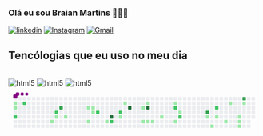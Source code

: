 
### Olá eu sou Braian Martins 👋🏼😁

[![linkedin](https://img.shields.io/badge/LinkedIn-0077B5?style=for-the-badge&logo=linkedin&logoColor=white)](https://www.linkedin.com/in/braian-gon%C3%A7alves-martins-9763a6232/)
[![Instagram](https://img.shields.io/badge/Instagram-E4405F?style=for-the-badge&logo=instagram&logoColor=white)](https://www.instagram.com/braiantw/)
[![Gmail](https://img.shields.io/badge/Gmail-D14836?style=for-the-badge&logo=gmail&logoColor=white)](mailto:braian.martins09@gmail.com)

## Tencólogias que eu uso no meu dia

<div style="display: inclined_block"><br/>
    <img aling="center" alt="html5" src="https://img.shields.io/badge/JavaScript-F7DF1E?style=for-the-badge&logo=javascript&logoColor=black" />
    <img aling="center" alt="html5" src="https://img.shields.io/badge/HTML5-E34F26?style=for-the-badge&logo=html5&logoColor=white" />
    <img aling="center" alt="html5" src="https://img.shields.io/badge/CSS3-1572B6?style=for-the-badge&logo=css3&logoColor=white" />
</div>
<svg viewBox="-16 -32 880 192" width="880" height="192" xmlns="http://www.w3.org/2000/svg"><style>@keyframes c0{.65%{fill:var(--c1)}.67%,to{fill:var(--ce)}}@keyframes c1{.99%{fill:var(--c1)}1.01%,to{fill:var(--ce)}}@keyframes c2{61.45%{fill:var(--c2)}61.47%,to{fill:var(--ce)}}@keyframes c3{59.79%{fill:var(--c2)}59.81%,to{fill:var(--ce)}}@keyframes c4{6.63%{fill:var(--c1)}6.65%,to{fill:var(--ce)}}@keyframes c5{56.8%{fill:var(--c2)}56.82%,to{fill:var(--ce)}}@keyframes c6{4.64%{fill:var(--c1)}4.66%,to{fill:var(--ce)}}@keyframes c7{65.44%{fill:var(--c3)}65.46%,to{fill:var(--ce)}}@keyframes c8{5.31%{fill:var(--c1)}5.33%,to{fill:var(--ce)}}@keyframes c9{11.62%{fill:var(--c1)}11.64%,to{fill:var(--ce)}}@keyframes ca{9.96%{fill:var(--c1)}9.98%,to{fill:var(--ce)}}@keyframes cb{11.29%{fill:var(--c1)}11.31%,to{fill:var(--ce)}}@keyframes cc{10.95%{fill:var(--c1)}10.97%,to{fill:var(--ce)}}@keyframes cd{53.81%{fill:var(--c2)}53.83%,to{fill:var(--ce)}}@keyframes ce{13.94%{fill:var(--c1)}13.96%,to{fill:var(--ce)}}@keyframes cf{91.02%{fill:var(--c4)}91.04%,to{fill:var(--ce)}}@keyframes cg{52.15%{fill:var(--c2)}52.17%,to{fill:var(--ce)}}@keyframes ch{50.82%{fill:var(--c2)}50.84%,to{fill:var(--ce)}}@keyframes ci{15.94%{fill:var(--c1)}15.96%,to{fill:var(--ce)}}@keyframes cj{17.27%{fill:var(--c1)}17.29%,to{fill:var(--ce)}}@keyframes ck{89.03%{fill:var(--c4)}89.05%,to{fill:var(--ce)}}@keyframes cl{20.26%{fill:var(--c1)}20.28%,to{fill:var(--ce)}}@keyframes cm{21.25%{fill:var(--c1)}21.27%,to{fill:var(--ce)}}@keyframes cn{18.93%{fill:var(--c1)}18.95%,to{fill:var(--ce)}}@keyframes co{87.7%{fill:var(--c4)}87.72%,to{fill:var(--ce)}}@keyframes cp{21.58%{fill:var(--c1)}21.6%,to{fill:var(--ce)}}@keyframes cq{21.92%{fill:var(--c1)}21.94%,to{fill:var(--ce)}}@keyframes cr{22.91%{fill:var(--c1)}22.93%,to{fill:var(--ce)}}@keyframes cs{26.9%{fill:var(--c1)}26.92%,to{fill:var(--ce)}}@keyframes ct{45.17%{fill:var(--c2)}45.19%,to{fill:var(--ce)}}@keyframes cu{24.24%{fill:var(--c1)}24.26%,to{fill:var(--ce)}}@keyframes cv{25.9%{fill:var(--c1)}25.92%,to{fill:var(--ce)}}@keyframes cw{46.17%{fill:var(--c2)}46.19%,to{fill:var(--ce)}}@keyframes cx{76.4%{fill:var(--c3)}76.42%,to{fill:var(--ce)}}@keyframes cy{30.89%{fill:var(--c1)}30.91%,to{fill:var(--ce)}}@keyframes cz{40.52%{fill:var(--c1)}40.54%,to{fill:var(--ce)}}@keyframes c10{42.18%{fill:var(--c2)}42.2%,to{fill:var(--ce)}}@keyframes c11{31.55%{fill:var(--c1)}31.57%,to{fill:var(--ce)}}@keyframes c12{32.55%{fill:var(--c1)}32.57%,to{fill:var(--ce)}}@keyframes c13{36.2%{fill:var(--c1)}36.22%,to{fill:var(--ce)}}@keyframes c14{33.88%{fill:var(--c1)}33.9%,to{fill:var(--ce)}}@keyframes c15{33.54%{fill:var(--c1)}33.56%,to{fill:var(--ce)}}@keyframes c16{38.53%{fill:var(--c1)}38.55%,to{fill:var(--ce)}}@keyframes c17{80.06%{fill:var(--c3)}80.08%,to{fill:var(--ce)}}@keyframes c18{35.21%{fill:var(--c1)}35.23%,to{fill:var(--ce)}}@keyframes u0{.65%{transform:scale(0,1)}.67%,.99%{transform:scale(.03,1)}1.01%,4.64%{transform:scale(.07,1)}4.66%,5.31%{transform:scale(.1,1)}5.33%,6.63%{transform:scale(.13,1)}6.65%,9.96%{transform:scale(.17,1)}10.95%,9.98%{transform:scale(.2,1)}10.97%,11.29%{transform:scale(.23,1)}11.31%,11.62%{transform:scale(.27,1)}11.64%,13.94%{transform:scale(.3,1)}13.96%,15.94%{transform:scale(.33,1)}15.96%,17.27%{transform:scale(.37,1)}17.29%,18.93%{transform:scale(.4,1)}18.95%,20.26%{transform:scale(.43,1)}20.28%,21.25%{transform:scale(.47,1)}21.27%,21.58%{transform:scale(.5,1)}21.6%,21.92%{transform:scale(.53,1)}21.94%,22.91%{transform:scale(.57,1)}22.93%,24.24%{transform:scale(.6,1)}24.26%,25.9%{transform:scale(.63,1)}25.92%,26.9%{transform:scale(.67,1)}26.92%,30.89%{transform:scale(.7,1)}30.91%,31.55%{transform:scale(.73,1)}31.57%,32.55%{transform:scale(.77,1)}32.57%,33.54%{transform:scale(.8,1)}33.56%,33.88%{transform:scale(.83,1)}33.9%,35.21%{transform:scale(.87,1)}35.23%,36.2%{transform:scale(.9,1)}36.22%,38.53%{transform:scale(.93,1)}38.55%,40.52%{transform:scale(.97,1)}40.54%,to{transform:scale(1,1)}}@keyframes u1{42.18%{transform:scale(0,1)}42.2%,45.17%{transform:scale(.11,1)}45.19%,46.17%{transform:scale(.22,1)}46.19%,50.82%{transform:scale(.33,1)}50.84%,52.15%{transform:scale(.44,1)}52.17%,53.81%{transform:scale(.56,1)}53.83%,56.8%{transform:scale(.67,1)}56.82%,59.79%{transform:scale(.78,1)}59.81%,61.45%{transform:scale(.89,1)}61.47%,to{transform:scale(1,1)}}@keyframes u2{65.44%{transform:scale(0,1)}65.46%,76.4%{transform:scale(.33,1)}76.42%,80.06%{transform:scale(.67,1)}80.08%,to{transform:scale(1,1)}}@keyframes u3{87.7%{transform:scale(0,1)}87.72%,89.03%{transform:scale(.33,1)}89.05%,91.02%{transform:scale(.67,1)}91.04%,to{transform:scale(1,1)}}@keyframes s0{0%,99.67%{transform:translate(0,-16px)}1%{transform:translate(0,32px)}3.65%,96.01%{transform:translate(128px,32px)}4.32%,6.98%{transform:translate(128px,64px)}5.32%{transform:translate(176px,64px)}5.65%{transform:translate(176px,80px)}6.64%{transform:translate(128px,80px)}9.63%{transform:translate(256px,64px)}9.97%{transform:translate(256px,80px)}10.3%{transform:translate(272px,80px)}11.3%{transform:translate(272px,32px)}11.63%{transform:translate(256px,32px)}11.96%{transform:translate(256px,48px)}12.29%{transform:translate(272px,48px)}12.62%{transform:translate(272px,64px)}13.62%{transform:translate(320px,64px)}14.29%{transform:translate(320px,96px)}15.28%{transform:translate(368px,96px)}15.95%{transform:translate(368px,64px)}16.28%{transform:translate(384px,64px)}17.28%{transform:translate(384px,16px)}18.94%{transform:translate(464px,16px)}19.27%,87.04%{transform:translate(464px,0)}19.6%{transform:translate(448px,0)}21.26%{transform:translate(448px,80px)}22.59%{transform:translate(512px,80px)}22.92%{transform:translate(512px,64px)}23.92%,46.51%{transform:translate(560px,64px)}24.25%{transform:translate(560px,80px)}24.92%{transform:translate(592px,80px)}25.58%{transform:translate(592px,48px)}25.91%,45.85%{transform:translate(576px,48px)}26.58%{transform:translate(576px,16px)}26.91%{transform:translate(560px,16px)}27.24%{transform:translate(560px,0)}29.24%{transform:translate(656px,0)}30.56%{transform:translate(656px,64px)}32.23%{transform:translate(736px,64px)}32.56%{transform:translate(736px,80px)}33.55%{transform:translate(784px,80px)}33.89%{transform:translate(784px,64px)}34.22%{transform:translate(800px,64px)}35.22%{transform:translate(800px,16px)}36.21%{transform:translate(752px,16px)}36.54%{transform:translate(752px,32px)}37.21%{transform:translate(784px,32px)}38.54%{transform:translate(784px,96px)}40.53%{transform:translate(688px,96px)}40.86%{transform:translate(688px,80px)}41.2%{transform:translate(704px,80px)}42.19%{transform:translate(704px,32px)}45.18%{transform:translate(560px,32px)}45.51%,46.84%{transform:translate(560px,48px)}46.18%{transform:translate(576px,64px)}51.16%{transform:translate(352px,48px)}51.83%{transform:translate(352px,80px)}52.49%{transform:translate(320px,80px)}53.16%{transform:translate(320px,48px)}56.81%,95.35%{transform:translate(144px,48px)}57.48%{transform:translate(144px,16px)}60.47%{transform:translate(0,16px)}61.46%{transform:translate(0,64px)}64.78%,94.68%{transform:translate(160px,64px)}65.45%{transform:translate(160px,32px)}70.1%{transform:translate(384px,32px)}70.43%{transform:translate(384px,48px)}79.07%{transform:translate(800px,48px)}80.07%{transform:translate(800px,0)}87.71%{transform:translate(464px,32px)}90.37%{transform:translate(336px,32px)}91.03%{transform:translate(336px,64px)}95.02%{transform:translate(160px,48px)}95.68%{transform:translate(144px,32px)}96.35%{transform:translate(128px,16px)}96.68%{transform:translate(112px,16px)}97.01%{transform:translate(112px,0)}97.34%{transform:translate(96px,0)}97.67%{transform:translate(96px,-16px)}}@keyframes s1{0%,99.67%{transform:translate(16px,-16px)}.33%{transform:translate(0,-16px)}1.33%{transform:translate(0,32px)}3.99%,96.35%{transform:translate(128px,32px)}4.65%,7.31%{transform:translate(128px,64px)}5.65%{transform:translate(176px,64px)}5.98%{transform:translate(176px,80px)}6.98%{transform:translate(128px,80px)}9.97%{transform:translate(256px,64px)}10.3%{transform:translate(256px,80px)}10.63%{transform:translate(272px,80px)}11.63%{transform:translate(272px,32px)}11.96%{transform:translate(256px,32px)}12.29%{transform:translate(256px,48px)}12.62%{transform:translate(272px,48px)}12.96%{transform:translate(272px,64px)}13.95%{transform:translate(320px,64px)}14.62%{transform:translate(320px,96px)}15.61%{transform:translate(368px,96px)}16.28%{transform:translate(368px,64px)}16.61%{transform:translate(384px,64px)}17.61%{transform:translate(384px,16px)}19.27%{transform:translate(464px,16px)}19.6%,87.38%{transform:translate(464px,0)}19.93%{transform:translate(448px,0)}21.59%{transform:translate(448px,80px)}22.92%{transform:translate(512px,80px)}23.26%{transform:translate(512px,64px)}24.25%,46.84%{transform:translate(560px,64px)}24.58%{transform:translate(560px,80px)}25.25%{transform:translate(592px,80px)}25.91%{transform:translate(592px,48px)}26.25%,46.18%{transform:translate(576px,48px)}26.91%{transform:translate(576px,16px)}27.24%{transform:translate(560px,16px)}27.57%{transform:translate(560px,0)}29.57%{transform:translate(656px,0)}30.9%{transform:translate(656px,64px)}32.56%{transform:translate(736px,64px)}32.89%{transform:translate(736px,80px)}33.89%{transform:translate(784px,80px)}34.22%{transform:translate(784px,64px)}34.55%{transform:translate(800px,64px)}35.55%{transform:translate(800px,16px)}36.54%{transform:translate(752px,16px)}36.88%{transform:translate(752px,32px)}37.54%{transform:translate(784px,32px)}38.87%{transform:translate(784px,96px)}40.86%{transform:translate(688px,96px)}41.2%{transform:translate(688px,80px)}41.53%{transform:translate(704px,80px)}42.52%{transform:translate(704px,32px)}45.51%{transform:translate(560px,32px)}45.85%,47.18%{transform:translate(560px,48px)}46.51%{transform:translate(576px,64px)}51.5%{transform:translate(352px,48px)}52.16%{transform:translate(352px,80px)}52.82%{transform:translate(320px,80px)}53.49%{transform:translate(320px,48px)}57.14%,95.68%{transform:translate(144px,48px)}57.81%{transform:translate(144px,16px)}60.8%{transform:translate(0,16px)}61.79%{transform:translate(0,64px)}65.12%,95.02%{transform:translate(160px,64px)}65.78%{transform:translate(160px,32px)}70.43%{transform:translate(384px,32px)}70.76%{transform:translate(384px,48px)}79.4%{transform:translate(800px,48px)}80.4%{transform:translate(800px,0)}88.04%{transform:translate(464px,32px)}90.7%{transform:translate(336px,32px)}91.36%{transform:translate(336px,64px)}95.35%{transform:translate(160px,48px)}96.01%{transform:translate(144px,32px)}96.68%{transform:translate(128px,16px)}97.01%{transform:translate(112px,16px)}97.34%{transform:translate(112px,0)}97.67%{transform:translate(96px,0)}98.01%{transform:translate(96px,-16px)}}@keyframes s2{0%,99.67%{transform:translate(32px,-16px)}.66%{transform:translate(0,-16px)}1.66%{transform:translate(0,32px)}4.32%,96.68%{transform:translate(128px,32px)}4.98%,7.64%{transform:translate(128px,64px)}5.98%{transform:translate(176px,64px)}6.31%{transform:translate(176px,80px)}7.31%{transform:translate(128px,80px)}10.3%{transform:translate(256px,64px)}10.63%{transform:translate(256px,80px)}10.96%{transform:translate(272px,80px)}11.96%{transform:translate(272px,32px)}12.29%{transform:translate(256px,32px)}12.62%{transform:translate(256px,48px)}12.96%{transform:translate(272px,48px)}13.29%{transform:translate(272px,64px)}14.29%{transform:translate(320px,64px)}14.95%{transform:translate(320px,96px)}15.95%{transform:translate(368px,96px)}16.61%{transform:translate(368px,64px)}16.94%{transform:translate(384px,64px)}17.94%{transform:translate(384px,16px)}19.6%{transform:translate(464px,16px)}19.93%,87.71%{transform:translate(464px,0)}20.27%{transform:translate(448px,0)}21.93%{transform:translate(448px,80px)}23.26%{transform:translate(512px,80px)}23.59%{transform:translate(512px,64px)}24.58%,47.18%{transform:translate(560px,64px)}24.92%{transform:translate(560px,80px)}25.58%{transform:translate(592px,80px)}26.25%{transform:translate(592px,48px)}26.58%,46.51%{transform:translate(576px,48px)}27.24%{transform:translate(576px,16px)}27.57%{transform:translate(560px,16px)}27.91%{transform:translate(560px,0)}29.9%{transform:translate(656px,0)}31.23%{transform:translate(656px,64px)}32.89%{transform:translate(736px,64px)}33.22%{transform:translate(736px,80px)}34.22%{transform:translate(784px,80px)}34.55%{transform:translate(784px,64px)}34.88%{transform:translate(800px,64px)}35.88%{transform:translate(800px,16px)}36.88%{transform:translate(752px,16px)}37.21%{transform:translate(752px,32px)}37.87%{transform:translate(784px,32px)}39.2%{transform:translate(784px,96px)}41.2%{transform:translate(688px,96px)}41.53%{transform:translate(688px,80px)}41.86%{transform:translate(704px,80px)}42.86%{transform:translate(704px,32px)}45.85%{transform:translate(560px,32px)}46.18%,47.51%{transform:translate(560px,48px)}46.84%{transform:translate(576px,64px)}51.83%{transform:translate(352px,48px)}52.49%{transform:translate(352px,80px)}53.16%{transform:translate(320px,80px)}53.82%{transform:translate(320px,48px)}57.48%,96.01%{transform:translate(144px,48px)}58.14%{transform:translate(144px,16px)}61.13%{transform:translate(0,16px)}62.13%{transform:translate(0,64px)}65.45%,95.35%{transform:translate(160px,64px)}66.11%{transform:translate(160px,32px)}70.76%{transform:translate(384px,32px)}71.1%{transform:translate(384px,48px)}79.73%{transform:translate(800px,48px)}80.73%{transform:translate(800px,0)}88.37%{transform:translate(464px,32px)}91.03%{transform:translate(336px,32px)}91.69%{transform:translate(336px,64px)}95.68%{transform:translate(160px,48px)}96.35%{transform:translate(144px,32px)}97.01%{transform:translate(128px,16px)}97.34%{transform:translate(112px,16px)}97.67%{transform:translate(112px,0)}98.01%{transform:translate(96px,0)}98.34%{transform:translate(96px,-16px)}}@keyframes s3{0%,99.67%{transform:translate(48px,-16px)}1%{transform:translate(0,-16px)}1.99%{transform:translate(0,32px)}4.65%,97.01%{transform:translate(128px,32px)}5.32%,7.97%{transform:translate(128px,64px)}6.31%{transform:translate(176px,64px)}6.64%{transform:translate(176px,80px)}7.64%{transform:translate(128px,80px)}10.63%{transform:translate(256px,64px)}10.96%{transform:translate(256px,80px)}11.3%{transform:translate(272px,80px)}12.29%{transform:translate(272px,32px)}12.62%{transform:translate(256px,32px)}12.96%{transform:translate(256px,48px)}13.29%{transform:translate(272px,48px)}13.62%{transform:translate(272px,64px)}14.62%{transform:translate(320px,64px)}15.28%{transform:translate(320px,96px)}16.28%{transform:translate(368px,96px)}16.94%{transform:translate(368px,64px)}17.28%{transform:translate(384px,64px)}18.27%{transform:translate(384px,16px)}19.93%{transform:translate(464px,16px)}20.27%,88.04%{transform:translate(464px,0)}20.6%{transform:translate(448px,0)}22.26%{transform:translate(448px,80px)}23.59%{transform:translate(512px,80px)}23.92%{transform:translate(512px,64px)}24.92%,47.51%{transform:translate(560px,64px)}25.25%{transform:translate(560px,80px)}25.91%{transform:translate(592px,80px)}26.58%{transform:translate(592px,48px)}26.91%,46.84%{transform:translate(576px,48px)}27.57%{transform:translate(576px,16px)}27.91%{transform:translate(560px,16px)}28.24%{transform:translate(560px,0)}30.23%{transform:translate(656px,0)}31.56%{transform:translate(656px,64px)}33.22%{transform:translate(736px,64px)}33.55%{transform:translate(736px,80px)}34.55%{transform:translate(784px,80px)}34.88%{transform:translate(784px,64px)}35.22%{transform:translate(800px,64px)}36.21%{transform:translate(800px,16px)}37.21%{transform:translate(752px,16px)}37.54%{transform:translate(752px,32px)}38.21%{transform:translate(784px,32px)}39.53%{transform:translate(784px,96px)}41.53%{transform:translate(688px,96px)}41.86%{transform:translate(688px,80px)}42.19%{transform:translate(704px,80px)}43.19%{transform:translate(704px,32px)}46.18%{transform:translate(560px,32px)}46.51%,47.84%{transform:translate(560px,48px)}47.18%{transform:translate(576px,64px)}52.16%{transform:translate(352px,48px)}52.82%{transform:translate(352px,80px)}53.49%{transform:translate(320px,80px)}54.15%{transform:translate(320px,48px)}57.81%,96.35%{transform:translate(144px,48px)}58.47%{transform:translate(144px,16px)}61.46%{transform:translate(0,16px)}62.46%{transform:translate(0,64px)}65.78%,95.68%{transform:translate(160px,64px)}66.45%{transform:translate(160px,32px)}71.1%{transform:translate(384px,32px)}71.43%{transform:translate(384px,48px)}80.07%{transform:translate(800px,48px)}81.06%{transform:translate(800px,0)}88.7%{transform:translate(464px,32px)}91.36%{transform:translate(336px,32px)}92.03%{transform:translate(336px,64px)}96.01%{transform:translate(160px,48px)}96.68%{transform:translate(144px,32px)}97.34%{transform:translate(128px,16px)}97.67%{transform:translate(112px,16px)}98.01%{transform:translate(112px,0)}98.34%{transform:translate(96px,0)}98.67%{transform:translate(96px,-16px)}}:root{--cb:#1b1f230a;--cs:purple;--ce:#ebedf0;--c0:#ebedf0;--c1:#9be9a8;--c2:#40c463;--c3:#30a14e;--c4:#216e39}@media (prefers-color-scheme:dark){:root{--cb:#1b1f230a;--cs:purple;--ce:#161b22;--c1:#01311f;--c2:#034525;--c3:#0f6d31;--c4:#00c647}}.c{shape-rendering:geometricPrecision;rx:2;ry:2;fill:var(--ce);stroke-width:1px;stroke:var(--cb);animation:none 30100ms linear infinite}.c.c0,.c.c1{fill:var(--c1);animation-name:c0}.c.c1{animation-name:c1}.c.c2,.c.c3{fill:var(--c2);animation-name:c2}.c.c3{animation-name:c3}.c.c4{fill:var(--c1);animation-name:c4}.c.c5{fill:var(--c2);animation-name:c5}.c.c6{fill:var(--c1);animation-name:c6}.c.c7{fill:var(--c3);animation-name:c7}.c.c8,.c.c9{fill:var(--c1);animation-name:c8}.c.c9{animation-name:c9}.c.ca,.c.cb,.c.cc{fill:var(--c1);animation-name:ca}.c.cb,.c.cc{animation-name:cb}.c.cc{animation-name:cc}.c.cd{fill:var(--c2);animation-name:cd}.c.ce{fill:var(--c1);animation-name:ce}.c.cf{fill:var(--c4);animation-name:cf}.c.cg,.c.ch{fill:var(--c2);animation-name:cg}.c.ch{animation-name:ch}.c.ci,.c.cj{fill:var(--c1);animation-name:ci}.c.cj{animation-name:cj}.c.ck{fill:var(--c4);animation-name:ck}.c.cl,.c.cm,.c.cn{fill:var(--c1);animation-name:cl}.c.cm,.c.cn{animation-name:cm}.c.cn{animation-name:cn}.c.co{fill:var(--c4);animation-name:co}.c.cp{fill:var(--c1);animation-name:cp}.c.cq,.c.cr,.c.cs{fill:var(--c1);animation-name:cq}.c.cr,.c.cs{animation-name:cr}.c.cs{animation-name:cs}.c.ct{fill:var(--c2);animation-name:ct}.c.cu,.c.cv{fill:var(--c1);animation-name:cu}.c.cv{animation-name:cv}.c.cw{fill:var(--c2);animation-name:cw}.c.cx{fill:var(--c3);animation-name:cx}.c.cy,.c.cz{fill:var(--c1);animation-name:cy}.c.cz{animation-name:cz}.c.c10{fill:var(--c2);animation-name:c10}.c.c11,.c.c12,.c.c13{fill:var(--c1);animation-name:c11}.c.c12,.c.c13{animation-name:c12}.c.c13{animation-name:c13}.c.c14,.c.c15,.c.c16{fill:var(--c1);animation-name:c14}.c.c15,.c.c16{animation-name:c15}.c.c16{animation-name:c16}.c.c17{fill:var(--c3);animation-name:c17}.c.c18{fill:var(--c1);animation-name:c18}.s,.u{animation:none linear 30100ms infinite}.u,.u.u0{transform-origin:0 0}.u{transform:scale(0,1)}.u.u0{fill:var(--c1);animation-name:u0}.u.u1{fill:var(--c2);animation-name:u1;transform-origin:565.3px 0}.u.u2{fill:var(--c3);animation-name:u2;transform-origin:734.9px 0}.u.u3{fill:var(--c4);animation-name:u3;transform-origin:791.5px 0}.s{shape-rendering:geometricPrecision;fill:var(--cs)}.s.s0{transform:translate(0,-16px);animation-name:s0}.s.s1{transform:translate(16px,-16px);animation-name:s1}.s.s2{transform:translate(32px,-16px);animation-name:s2}.s.s3{transform:translate(48px,-16px);animation-name:s3}</style><rect class="c" x="2" y="2" width="12" height="12"/><rect class="c c0" x="2" y="18" width="12" height="12"/><rect class="c c1" x="2" y="34" width="12" height="12"/><rect class="c" x="2" y="50" width="12" height="12"/><rect class="c c2" x="2" y="66" width="12" height="12"/><rect class="c" x="2" y="82" width="12" height="12"/><rect class="c" x="2" y="98" width="12" height="12"/><rect class="c" x="18" y="2" width="12" height="12"/><rect class="c" x="18" y="18" width="12" height="12"/><rect class="c" x="18" y="34" width="12" height="12"/><rect class="c" x="18" y="50" width="12" height="12"/><rect class="c" x="18" y="66" width="12" height="12"/><rect class="c" x="18" y="82" width="12" height="12"/><rect class="c" x="18" y="98" width="12" height="12"/><rect class="c" x="34" y="2" width="12" height="12"/><rect class="c c3" x="34" y="18" width="12" height="12"/><rect class="c" x="34" y="34" width="12" height="12"/><rect class="c" x="34" y="50" width="12" height="12"/><rect class="c" x="34" y="66" width="12" height="12"/><rect class="c" x="34" y="82" width="12" height="12"/><rect class="c" x="34" y="98" width="12" height="12"/><rect class="c" x="50" y="2" width="12" height="12"/><rect class="c" x="50" y="18" width="12" height="12"/><rect class="c" x="50" y="34" width="12" height="12"/><rect class="c" x="50" y="50" width="12" height="12"/><rect class="c" x="50" y="66" width="12" height="12"/><rect class="c" x="50" y="82" width="12" height="12"/><rect class="c" x="50" y="98" width="12" height="12"/><rect class="c" x="66" y="2" width="12" height="12"/><rect class="c" x="66" y="18" width="12" height="12"/><rect class="c" x="66" y="34" width="12" height="12"/><rect class="c" x="66" y="50" width="12" height="12"/><rect class="c" x="66" y="66" width="12" height="12"/><rect class="c" x="66" y="82" width="12" height="12"/><rect class="c" x="66" y="98" width="12" height="12"/><rect class="c" x="82" y="2" width="12" height="12"/><rect class="c" x="82" y="18" width="12" height="12"/><rect class="c" x="82" y="34" width="12" height="12"/><rect class="c" x="82" y="50" width="12" height="12"/><rect class="c" x="82" y="66" width="12" height="12"/><rect class="c" x="82" y="82" width="12" height="12"/><rect class="c" x="82" y="98" width="12" height="12"/><rect class="c" x="98" y="2" width="12" height="12"/><rect class="c" x="98" y="18" width="12" height="12"/><rect class="c" x="98" y="34" width="12" height="12"/><rect class="c" x="98" y="50" width="12" height="12"/><rect class="c" x="98" y="66" width="12" height="12"/><rect class="c" x="98" y="82" width="12" height="12"/><rect class="c" x="98" y="98" width="12" height="12"/><rect class="c" x="114" y="2" width="12" height="12"/><rect class="c" x="114" y="18" width="12" height="12"/><rect class="c" x="114" y="34" width="12" height="12"/><rect class="c" x="114" y="50" width="12" height="12"/><rect class="c" x="114" y="66" width="12" height="12"/><rect class="c" x="114" y="82" width="12" height="12"/><rect class="c" x="114" y="98" width="12" height="12"/><rect class="c" x="130" y="2" width="12" height="12"/><rect class="c" x="130" y="18" width="12" height="12"/><rect class="c" x="130" y="34" width="12" height="12"/><rect class="c" x="130" y="50" width="12" height="12"/><rect class="c" x="130" y="66" width="12" height="12"/><rect class="c c4" x="130" y="82" width="12" height="12"/><rect class="c" x="130" y="98" width="12" height="12"/><rect class="c" x="146" y="2" width="12" height="12"/><rect class="c" x="146" y="18" width="12" height="12"/><rect class="c" x="146" y="34" width="12" height="12"/><rect class="c c5" x="146" y="50" width="12" height="12"/><rect class="c c6" x="146" y="66" width="12" height="12"/><rect class="c" x="146" y="82" width="12" height="12"/><rect class="c" x="146" y="98" width="12" height="12"/><rect class="c" x="162" y="2" width="12" height="12"/><rect class="c" x="162" y="18" width="12" height="12"/><rect class="c c7" x="162" y="34" width="12" height="12"/><rect class="c" x="162" y="50" width="12" height="12"/><rect class="c" x="162" y="66" width="12" height="12"/><rect class="c" x="162" y="82" width="12" height="12"/><rect class="c" x="162" y="98" width="12" height="12"/><rect class="c" x="178" y="2" width="12" height="12"/><rect class="c" x="178" y="18" width="12" height="12"/><rect class="c" x="178" y="34" width="12" height="12"/><rect class="c" x="178" y="50" width="12" height="12"/><rect class="c c8" x="178" y="66" width="12" height="12"/><rect class="c" x="178" y="82" width="12" height="12"/><rect class="c" x="178" y="98" width="12" height="12"/><rect class="c" x="194" y="2" width="12" height="12"/><rect class="c" x="194" y="18" width="12" height="12"/><rect class="c" x="194" y="34" width="12" height="12"/><rect class="c" x="194" y="50" width="12" height="12"/><rect class="c" x="194" y="66" width="12" height="12"/><rect class="c" x="194" y="82" width="12" height="12"/><rect class="c" x="194" y="98" width="12" height="12"/><rect class="c" x="210" y="2" width="12" height="12"/><rect class="c" x="210" y="18" width="12" height="12"/><rect class="c" x="210" y="34" width="12" height="12"/><rect class="c" x="210" y="50" width="12" height="12"/><rect class="c" x="210" y="66" width="12" height="12"/><rect class="c" x="210" y="82" width="12" height="12"/><rect class="c" x="210" y="98" width="12" height="12"/><rect class="c" x="226" y="2" width="12" height="12"/><rect class="c" x="226" y="18" width="12" height="12"/><rect class="c" x="226" y="34" width="12" height="12"/><rect class="c" x="226" y="50" width="12" height="12"/><rect class="c" x="226" y="66" width="12" height="12"/><rect class="c" x="226" y="82" width="12" height="12"/><rect class="c" x="226" y="98" width="12" height="12"/><rect class="c" x="242" y="2" width="12" height="12"/><rect class="c" x="242" y="18" width="12" height="12"/><rect class="c" x="242" y="34" width="12" height="12"/><rect class="c" x="242" y="50" width="12" height="12"/><rect class="c" x="242" y="66" width="12" height="12"/><rect class="c" x="242" y="82" width="12" height="12"/><rect class="c" x="242" y="98" width="12" height="12"/><rect class="c" x="258" y="2" width="12" height="12"/><rect class="c" x="258" y="18" width="12" height="12"/><rect class="c c9" x="258" y="34" width="12" height="12"/><rect class="c" x="258" y="50" width="12" height="12"/><rect class="c" x="258" y="66" width="12" height="12"/><rect class="c ca" x="258" y="82" width="12" height="12"/><rect class="c" x="258" y="98" width="12" height="12"/><rect class="c" x="274" y="2" width="12" height="12"/><rect class="c" x="274" y="18" width="12" height="12"/><rect class="c cb" x="274" y="34" width="12" height="12"/><rect class="c cc" x="274" y="50" width="12" height="12"/><rect class="c" x="274" y="66" width="12" height="12"/><rect class="c" x="274" y="82" width="12" height="12"/><rect class="c" x="274" y="98" width="12" height="12"/><rect class="c" x="290" y="2" width="12" height="12"/><rect class="c" x="290" y="18" width="12" height="12"/><rect class="c" x="290" y="34" width="12" height="12"/><rect class="c cd" x="290" y="50" width="12" height="12"/><rect class="c" x="290" y="66" width="12" height="12"/><rect class="c" x="290" y="82" width="12" height="12"/><rect class="c" x="290" y="98" width="12" height="12"/><rect class="c" x="306" y="2" width="12" height="12"/><rect class="c" x="306" y="18" width="12" height="12"/><rect class="c" x="306" y="34" width="12" height="12"/><rect class="c" x="306" y="50" width="12" height="12"/><rect class="c" x="306" y="66" width="12" height="12"/><rect class="c" x="306" y="82" width="12" height="12"/><rect class="c" x="306" y="98" width="12" height="12"/><rect class="c" x="322" y="2" width="12" height="12"/><rect class="c" x="322" y="18" width="12" height="12"/><rect class="c" x="322" y="34" width="12" height="12"/><rect class="c" x="322" y="50" width="12" height="12"/><rect class="c" x="322" y="66" width="12" height="12"/><rect class="c ce" x="322" y="82" width="12" height="12"/><rect class="c" x="322" y="98" width="12" height="12"/><rect class="c" x="338" y="2" width="12" height="12"/><rect class="c" x="338" y="18" width="12" height="12"/><rect class="c" x="338" y="34" width="12" height="12"/><rect class="c" x="338" y="50" width="12" height="12"/><rect class="c cf" x="338" y="66" width="12" height="12"/><rect class="c cg" x="338" y="82" width="12" height="12"/><rect class="c" x="338" y="98" width="12" height="12"/><rect class="c" x="354" y="2" width="12" height="12"/><rect class="c" x="354" y="18" width="12" height="12"/><rect class="c" x="354" y="34" width="12" height="12"/><rect class="c" x="354" y="50" width="12" height="12"/><rect class="c" x="354" y="66" width="12" height="12"/><rect class="c" x="354" y="82" width="12" height="12"/><rect class="c" x="354" y="98" width="12" height="12"/><rect class="c" x="370" y="2" width="12" height="12"/><rect class="c" x="370" y="18" width="12" height="12"/><rect class="c" x="370" y="34" width="12" height="12"/><rect class="c ch" x="370" y="50" width="12" height="12"/><rect class="c ci" x="370" y="66" width="12" height="12"/><rect class="c" x="370" y="82" width="12" height="12"/><rect class="c" x="370" y="98" width="12" height="12"/><rect class="c" x="386" y="2" width="12" height="12"/><rect class="c cj" x="386" y="18" width="12" height="12"/><rect class="c" x="386" y="34" width="12" height="12"/><rect class="c" x="386" y="50" width="12" height="12"/><rect class="c" x="386" y="66" width="12" height="12"/><rect class="c" x="386" y="82" width="12" height="12"/><rect class="c" x="386" y="98" width="12" height="12"/><rect class="c" x="402" y="2" width="12" height="12"/><rect class="c" x="402" y="18" width="12" height="12"/><rect class="c ck" x="402" y="34" width="12" height="12"/><rect class="c" x="402" y="50" width="12" height="12"/><rect class="c" x="402" y="66" width="12" height="12"/><rect class="c" x="402" y="82" width="12" height="12"/><rect class="c" x="402" y="98" width="12" height="12"/><rect class="c" x="418" y="2" width="12" height="12"/><rect class="c" x="418" y="18" width="12" height="12"/><rect class="c" x="418" y="34" width="12" height="12"/><rect class="c" x="418" y="50" width="12" height="12"/><rect class="c" x="418" y="66" width="12" height="12"/><rect class="c" x="418" y="82" width="12" height="12"/><rect class="c" x="418" y="98" width="12" height="12"/><rect class="c" x="434" y="2" width="12" height="12"/><rect class="c" x="434" y="18" width="12" height="12"/><rect class="c" x="434" y="34" width="12" height="12"/><rect class="c" x="434" y="50" width="12" height="12"/><rect class="c" x="434" y="66" width="12" height="12"/><rect class="c" x="434" y="82" width="12" height="12"/><rect class="c" x="434" y="98" width="12" height="12"/><rect class="c" x="450" y="2" width="12" height="12"/><rect class="c" x="450" y="18" width="12" height="12"/><rect class="c cl" x="450" y="34" width="12" height="12"/><rect class="c" x="450" y="50" width="12" height="12"/><rect class="c" x="450" y="66" width="12" height="12"/><rect class="c cm" x="450" y="82" width="12" height="12"/><rect class="c" x="450" y="98" width="12" height="12"/><rect class="c" x="466" y="2" width="12" height="12"/><rect class="c cn" x="466" y="18" width="12" height="12"/><rect class="c co" x="466" y="34" width="12" height="12"/><rect class="c" x="466" y="50" width="12" height="12"/><rect class="c" x="466" y="66" width="12" height="12"/><rect class="c cp" x="466" y="82" width="12" height="12"/><rect class="c" x="466" y="98" width="12" height="12"/><rect class="c" x="482" y="2" width="12" height="12"/><rect class="c" x="482" y="18" width="12" height="12"/><rect class="c" x="482" y="34" width="12" height="12"/><rect class="c" x="482" y="50" width="12" height="12"/><rect class="c" x="482" y="66" width="12" height="12"/><rect class="c cq" x="482" y="82" width="12" height="12"/><rect class="c" x="482" y="98" width="12" height="12"/><rect class="c" x="498" y="2" width="12" height="12"/><rect class="c" x="498" y="18" width="12" height="12"/><rect class="c" x="498" y="34" width="12" height="12"/><rect class="c" x="498" y="50" width="12" height="12"/><rect class="c" x="498" y="66" width="12" height="12"/><rect class="c" x="498" y="82" width="12" height="12"/><rect class="c" x="498" y="98" width="12" height="12"/><rect class="c" x="514" y="2" width="12" height="12"/><rect class="c" x="514" y="18" width="12" height="12"/><rect class="c" x="514" y="34" width="12" height="12"/><rect class="c" x="514" y="50" width="12" height="12"/><rect class="c cr" x="514" y="66" width="12" height="12"/><rect class="c" x="514" y="82" width="12" height="12"/><rect class="c" x="514" y="98" width="12" height="12"/><rect class="c" x="530" y="2" width="12" height="12"/><rect class="c" x="530" y="18" width="12" height="12"/><rect class="c" x="530" y="34" width="12" height="12"/><rect class="c" x="530" y="50" width="12" height="12"/><rect class="c" x="530" y="66" width="12" height="12"/><rect class="c" x="530" y="82" width="12" height="12"/><rect class="c" x="530" y="98" width="12" height="12"/><rect class="c" x="546" y="2" width="12" height="12"/><rect class="c" x="546" y="18" width="12" height="12"/><rect class="c" x="546" y="34" width="12" height="12"/><rect class="c" x="546" y="50" width="12" height="12"/><rect class="c" x="546" y="66" width="12" height="12"/><rect class="c" x="546" y="82" width="12" height="12"/><rect class="c" x="546" y="98" width="12" height="12"/><rect class="c" x="562" y="2" width="12" height="12"/><rect class="c cs" x="562" y="18" width="12" height="12"/><rect class="c ct" x="562" y="34" width="12" height="12"/><rect class="c" x="562" y="50" width="12" height="12"/><rect class="c" x="562" y="66" width="12" height="12"/><rect class="c cu" x="562" y="82" width="12" height="12"/><rect class="c" x="562" y="98" width="12" height="12"/><rect class="c" x="578" y="2" width="12" height="12"/><rect class="c" x="578" y="18" width="12" height="12"/><rect class="c" x="578" y="34" width="12" height="12"/><rect class="c cv" x="578" y="50" width="12" height="12"/><rect class="c cw" x="578" y="66" width="12" height="12"/><rect class="c" x="578" y="82" width="12" height="12"/><rect class="c" x="578" y="98" width="12" height="12"/><rect class="c" x="594" y="2" width="12" height="12"/><rect class="c" x="594" y="18" width="12" height="12"/><rect class="c" x="594" y="34" width="12" height="12"/><rect class="c" x="594" y="50" width="12" height="12"/><rect class="c" x="594" y="66" width="12" height="12"/><rect class="c" x="594" y="82" width="12" height="12"/><rect class="c" x="594" y="98" width="12" height="12"/><rect class="c" x="610" y="2" width="12" height="12"/><rect class="c" x="610" y="18" width="12" height="12"/><rect class="c" x="610" y="34" width="12" height="12"/><rect class="c" x="610" y="50" width="12" height="12"/><rect class="c" x="610" y="66" width="12" height="12"/><rect class="c" x="610" y="82" width="12" height="12"/><rect class="c" x="610" y="98" width="12" height="12"/><rect class="c" x="626" y="2" width="12" height="12"/><rect class="c" x="626" y="18" width="12" height="12"/><rect class="c" x="626" y="34" width="12" height="12"/><rect class="c" x="626" y="50" width="12" height="12"/><rect class="c" x="626" y="66" width="12" height="12"/><rect class="c" x="626" y="82" width="12" height="12"/><rect class="c" x="626" y="98" width="12" height="12"/><rect class="c" x="642" y="2" width="12" height="12"/><rect class="c" x="642" y="18" width="12" height="12"/><rect class="c" x="642" y="34" width="12" height="12"/><rect class="c" x="642" y="50" width="12" height="12"/><rect class="c" x="642" y="66" width="12" height="12"/><rect class="c" x="642" y="82" width="12" height="12"/><rect class="c" x="642" y="98" width="12" height="12"/><rect class="c" x="658" y="2" width="12" height="12"/><rect class="c" x="658" y="18" width="12" height="12"/><rect class="c" x="658" y="34" width="12" height="12"/><rect class="c" x="658" y="50" width="12" height="12"/><rect class="c" x="658" y="66" width="12" height="12"/><rect class="c" x="658" y="82" width="12" height="12"/><rect class="c" x="658" y="98" width="12" height="12"/><rect class="c" x="674" y="2" width="12" height="12"/><rect class="c" x="674" y="18" width="12" height="12"/><rect class="c" x="674" y="34" width="12" height="12"/><rect class="c cx" x="674" y="50" width="12" height="12"/><rect class="c cy" x="674" y="66" width="12" height="12"/><rect class="c" x="674" y="82" width="12" height="12"/><rect class="c" x="674" y="98" width="12" height="12"/><rect class="c" x="690" y="2" width="12" height="12"/><rect class="c" x="690" y="18" width="12" height="12"/><rect class="c" x="690" y="34" width="12" height="12"/><rect class="c" x="690" y="50" width="12" height="12"/><rect class="c" x="690" y="66" width="12" height="12"/><rect class="c" x="690" y="82" width="12" height="12"/><rect class="c cz" x="690" y="98" width="12" height="12"/><rect class="c" x="706" y="2" width="12" height="12"/><rect class="c" x="706" y="18" width="12" height="12"/><rect class="c c10" x="706" y="34" width="12" height="12"/><rect class="c" x="706" y="50" width="12" height="12"/><rect class="c c11" x="706" y="66" width="12" height="12"/><rect class="c" x="706" y="82" width="12" height="12"/><rect class="c" x="706" y="98" width="12" height="12"/><rect class="c" x="722" y="2" width="12" height="12"/><rect class="c" x="722" y="18" width="12" height="12"/><rect class="c" x="722" y="34" width="12" height="12"/><rect class="c" x="722" y="50" width="12" height="12"/><rect class="c" x="722" y="66" width="12" height="12"/><rect class="c" x="722" y="82" width="12" height="12"/><rect class="c" x="722" y="98" width="12" height="12"/><rect class="c" x="738" y="2" width="12" height="12"/><rect class="c" x="738" y="18" width="12" height="12"/><rect class="c" x="738" y="34" width="12" height="12"/><rect class="c" x="738" y="50" width="12" height="12"/><rect class="c" x="738" y="66" width="12" height="12"/><rect class="c c12" x="738" y="82" width="12" height="12"/><rect class="c" x="738" y="98" width="12" height="12"/><rect class="c" x="754" y="2" width="12" height="12"/><rect class="c c13" x="754" y="18" width="12" height="12"/><rect class="c" x="754" y="34" width="12" height="12"/><rect class="c" x="754" y="50" width="12" height="12"/><rect class="c" x="754" y="66" width="12" height="12"/><rect class="c" x="754" y="82" width="12" height="12"/><rect class="c" x="754" y="98" width="12" height="12"/><rect class="c" x="770" y="2" width="12" height="12"/><rect class="c" x="770" y="18" width="12" height="12"/><rect class="c" x="770" y="34" width="12" height="12"/><rect class="c" x="770" y="50" width="12" height="12"/><rect class="c" x="770" y="66" width="12" height="12"/><rect class="c" x="770" y="82" width="12" height="12"/><rect class="c" x="770" y="98" width="12" height="12"/><rect class="c" x="786" y="2" width="12" height="12"/><rect class="c" x="786" y="18" width="12" height="12"/><rect class="c" x="786" y="34" width="12" height="12"/><rect class="c" x="786" y="50" width="12" height="12"/><rect class="c c14" x="786" y="66" width="12" height="12"/><rect class="c c15" x="786" y="82" width="12" height="12"/><rect class="c c16" x="786" y="98" width="12" height="12"/><rect class="c c17" x="802" y="2" width="12" height="12"/><rect class="c c18" x="802" y="18" width="12" height="12"/><rect class="c" x="802" y="34" width="12" height="12"/><rect class="c" x="802" y="50" width="12" height="12"/><rect class="c" x="802" y="66" width="12" height="12"/><rect class="c" x="802" y="82" width="12" height="12"/><rect class="c" x="802" y="98" width="12" height="12"/><rect class="c" x="818" y="2" width="12" height="12"/><rect class="c" x="818" y="18" width="12" height="12"/><rect class="c" x="818" y="34" width="12" height="12"/><rect class="c" x="818" y="50" width="12" height="12"/><rect class="c" x="818" y="66" width="12" height="12"/><rect class="c" x="818" y="82" width="12" height="12"/><rect class="c" x="818" y="98" width="12" height="12"/><rect class="c" x="834" y="2" width="12" height="12"/><rect class="c" x="834" y="18" width="12" height="12"/><rect class="c" x="834" y="34" width="12" height="12"/><rect class="c" x="834" y="50" width="12" height="12"/><rect class="c" x="834" y="66" width="12" height="12"/><rect class="u u0" height="12" width="565.9" x="0.0" y="144"/><rect class="u u1" height="12" width="170.2" x="565.3" y="144"/><rect class="u u2" height="12" width="57.1" x="734.9" y="144"/><rect class="u u3" height="12" width="57.1" x="791.5" y="144"/><rect class="s s0" x="0.8" y="0.8" width="14.4" height="14.4" rx="4.5" ry="4.5"/><rect class="s s1" x="1.8" y="1.8" width="12.3" height="12.3" rx="4.1" ry="4.1"/><rect class="s s2" x="2.6" y="2.6" width="10.8" height="10.8" rx="3.6" ry="3.6"/><rect class="s s3" x="3.0" y="3.0" width="9.9" height="9.9" rx="3.3" ry="3.3"/></svg>
